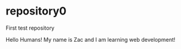# repository0
First test repository

Hello Humans!
My name is Zac and I am learning web development!
